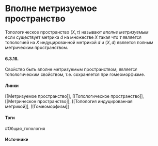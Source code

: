 # Вполне метризуемое пространство
Топологическое пространство $(X,\tau)$ называют *вполне метризуемым* если существует метрика $d$ на множестве $X$ такая что $\tau$ является топологией на $X$ индуцированной метрикой $d$ и $(X,d)$ является полным метрическим пространством.

#### 6.3.16.
Свойство быть вполне метризуемым пространством, является топологическим свойством, т.е. сохраняется при гомеоморфизме.
#### Линки
 [[Метризуемое пространство]],
 [[Топологическое пространство]],
 [[Метрическое пространство]],
 [[Топология индуцированная метрикой]],
 [[Гомеоморфизм]]
#### Тэги
 #Общая_топология 
#### Источники

